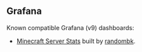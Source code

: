 Grafana
-------

Known compatible Grafana (v9) dashboards:

- [Minecraft Server Stats] built by [randombk].


[Minecraft Server Stats]: https://grafana.com/grafana/dashboards/16508-minecraft-server-stats/
[randombk]: https://github.com/randombk
